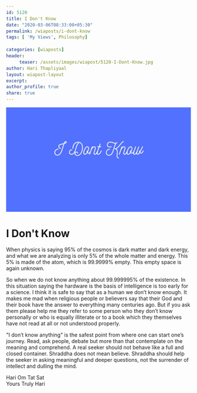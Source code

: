 ```yaml
--- 
id: 5120 
title: I Don't Know
date: "2020-03-06T08:33:00+05:30"
permalink: /wiaposts/i-dont-know
tags: [ 'My Views', Philosophy]    

categories: [wiaposts] 
header:
     teaser: /assets/images/wiapost/5120-I-Dont-Know.jpg
author: Hari Thapliyaal 
layout: wiapost-layout
excerpt:  
author_profile: true 
share: true 
---
```


![I Don't Know](/assets/images/wiapost/5120-I-Dont-Know.jpg)     
   
# I Don't Know   
    
When physics is saying 95% of the cosmos is dark matter and dark energy, and what we are analyzing is only 5% of the whole matter and energy. This 5% is made of the atom, which is 99.9999% empty. This empty space is again unknown.    
    
So when we do not know anything about 99.999995% of the existence. In this situation saying the hardware is the basis of intelligence is too early for a science. I think it is safe to say that as a human we don’t know enough. It makes me mad when religious people or believers say that their God and their book have the answer to everything many centuries ago. But if you ask them please help me they refer to some person who they don’t know personally or who is equally illiterate or to a book which they themselves have not read at all or not understood properly.    
    
"I don’t know anything" is the safest point from where one can start one’s journey. Read, ask people, debate but more than that contemplate on the meaning and comprehend. A real seeker should not behave like a full and closed container. Shraddha does not mean believe. Shraddha should help the seeker in asking meaningful and deeper questions, not the surrender of intellect and dulling the mind.    
    
Hari Om Tat Sat     
Yours Truly Hari    
